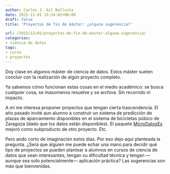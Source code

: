 ```yaml
---
author: Carlos J. Gil Bellosta
date: 2015-12-01 15:24:02+00:00
draft: false
title: 'Proyectos de fin de máster: ¿alguna sugerencia?'

url: /2015/12/01/proyectos-de-fin-de-master-alguna-sugerencia/
categories:
- ciencia de datos
tags:
- curso
- proyectos
---
```


Doy clase en algunos máster de ciencia de datos. Estos máster suelen concluir con la realización de algún proyecto completo.

Ya sabemos cómo funcionan estas cosas en el medio académico: se busca cualquier cosa, se masomenos resuelve y se archiva. Sin recorrido ni impacto.

A mí me interesa proponer proyectos que tengan cierta trascendencia. El año pasado invité aun alumno a construir un sistema de predicción de plazas de aparcamiento disponibles en el sistema de bicicletas púbico de Zaragoza (dado que los datos están disponibles). El paquete [MicroDatosEs](https://cran.r-project.org/web/packages/MicroDatosEs/index.html) mejoró como subproducto de otro proyecto. Etc.

Pero ando corto de imaginación estos días. Por eso dejo aquí planteada la pregunta. ¿Será que alguien me puede echar una mano para decidir qué tipo de proyectos se pueden plantear a alumnos en cursos de ciencia de datos que sean interesantes, tengan su dificultad técnica y tengan —aunque sea solo potencialmente— aplicación práctica? Las sugerencias son más que bienvenidas.
